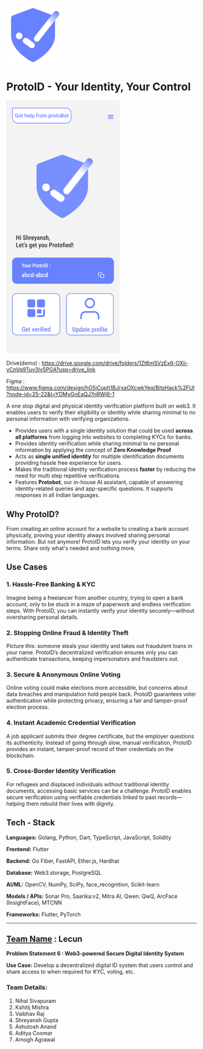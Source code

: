 <p>
  <img src="https://raw.githubusercontent.com/loopassembly/Techxcelerate_team-lecun/refs/heads/main/demo-images/protoID%20logo.png" alt="ProtoID Logo" width="150">
</p>

# ProtoID - Your Identity, Your Control

<p>
  <img src="https://raw.githubusercontent.com/loopassembly/Techxcelerate_team-lecun/refs/heads/main/demo-images/PID%20Home.png" alt="ProtoID " width="300">
</p>

Drive(demo) : https://drive.google.com/drive/folders/1Zt6mSVzEx6-OXii-yCnVq9Tuv3Iv5PGA?usp=drive_link

Figma : https://www.figma.com/design/hO5iCuph1BJrxaOXcwkYeq/BitsHack%2FUI?node-id=25-22&t=YDMyGnEaQJ7nRWj6-1


A one stop digital and physical identity verification platform built on web3. It enables users to verify their eligibility or identity while sharing minimal to no personal information with verifying organizations.

 - Provides users with a single identity solution that could be used **across all platforms** from logging into websites to completing KYCs for banks.
 - Provides identity verification while sharing minimal to no personal information by applying the concept of **Zero Knowledge Proof**
 - Acts as **single unified identity** for multiple identification documents providing hassle free experience for users.
 - Makes the traditional identity verification process  **faster** by reducing the need for multi step repetitive verifications.
 - Features **Protobot**, our in-house AI assistant, capable of answering identity-related queries and app-specific questions. It supports responses in all Indian languages.
 
## Why ProtoID?
From creating an online account for a website to creating a bank account physically, proving your identity always involved sharing personal information. But not anymore! ProtoID lets you verify your identity on your terms. Share only what's needed and nothing more. 

## Use Cases  

### 1. Hassle-Free Banking & KYC  
Imagine being a freelancer from another country, trying to open a bank account, only to be stuck in a maze of paperwork and endless verification steps. With ProtoID, you can instantly verify your identity securely—without oversharing personal details.  

### 2. Stopping Online Fraud & Identity Theft  
Picture this: someone steals your identity and takes out fraudulent loans in your name. ProtoID’s decentralized verification ensures only *you* can authenticate transactions, keeping impersonators and fraudsters out.  

### 3. Secure & Anonymous Online Voting  
Online voting could make elections more accessible, but concerns about data breaches and manipulation hold people back. ProtoID guarantees voter authentication while protecting privacy, ensuring a fair and tamper-proof election process.  

### 4. Instant Academic Credential Verification  
A job applicant submits their degree certificate, but the employer questions its authenticity. Instead of going through slow, manual verification, ProtoID provides an instant, tamper-proof record of their credentials on the blockchain.  

### 5. Cross-Border Identity Verification  
For refugees and displaced individuals without traditional identity documents, accessing basic services can be a challenge. ProtoID enables secure verification using verifiable credentials linked to past records—helping them rebuild their lives with dignity.  


## Tech - Stack
**Languages:**  Golang, Python, Dart, TypeScript, JavaScript, Solidity  

**Frontend:**  Flutter  

**Backend:**  Go Fiber, FastAPI, Ether.js, Hardhat  

**Database:**  Web3.storage, PostgreSQL  

**AI/ML:**  OpenCV, NumPy, SciPy, face_recognition, Scikit-learn  

**Models / APIs:**  Sonar Pro, Saarika:v2, Mitra AI, Qwen: QwQ, ArcFace (InsightFace), MTCNN  

**Frameworks:**  Flutter, PyTorch  

---
## <u>Team Name</u> : Lecun
**Problem Statement 6 : Web3-powered Secure Digital Identity System**

**Use Case:** Develop a decentralized digital ID system that users control and share access to when required for KYC, voting, etc.

### Team Details:
1. Nihal Sivapuram
2. Kshitij Mishra
3. Vaibhav Raj
4. Shreyansh Gupta
5. Ashutosh Anand
6. Aditya Coomar
7. Amogh Agrawal

